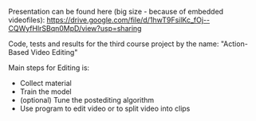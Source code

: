 Presentation can be found here (big size - because of embedded videofiles): https://drive.google.com/file/d/1hwT9FsilKc_fOj--CQWyfHlrSBqn0MpD/view?usp=sharing

Code, tests and results for the third course project by the name: "Action-Based Video Editing"

Main steps for Editing is:
- Collect material
- Train the model
- (optional) Tune the postediting algorithm
- Use program to edit video or to split video into clips
